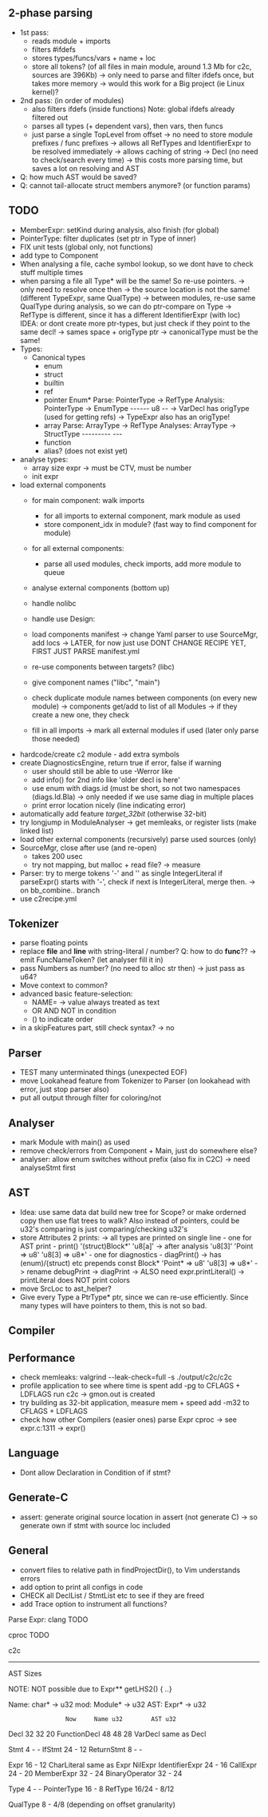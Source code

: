 
## 2-phase parsing
- 1st pass:
    - reads module + imports
    - filters #ifdefs
    - stores types/funcs/vars + name + loc
    - store all tokens? (of all files in main module, around 1.3 Mb for c2c, sources are 396Kb)
        -> only need to parse and filter ifdefs once, but takes more memory
        -> would this work for a Big project (ie Linux kernel)?
- 2nd pass: (in order of modules)
    - also filters ifdefs (inside functions)
        Note: global ifdefs already filtered out
    - parses all types (+ dependent vars), then vars, then funcs
    - just parse a single TopLevel from offset
-> no need to store module prefixes / func prefixes
-> allows all RefTypes and IdentifierExpr to be resolved immediately
-> allows caching of string -> Decl (no need to check/search every time)
-> this costs more parsing time, but saves a lot on resolving and AST
- Q: how much AST would be saved?
- Q: cannot tail-allocate struct members anymore? (or function params)

## TODO
- MemberExpr: setKind during analysis, also finish (for global)
- PointerType: filter duplicates (set ptr in Type of inner)
- FIX unit tests (global only, not functions)
- add type to Component
- When analysing a file, cache symbol lookup, so we dont have to check stuff multiple times
- when parsing a file all Type* will be the same! So re-use pointers.
    -> only need to resolve once then
    -> the source location is not the same! (different TypeExpr, same QualType)
    -> between modules, re-use same QualType during analysis, so we can do ptr-compare on Type
    -> RefType is different, since it has a different IdentifierExpr (with loc)
    IDEA: or dont create more ptr-types, but just check if they point to the same decl!
        -> sames space + origType ptr
        -> canonicalType must be the same!
- Types:
    - Canonical types
        + enum
        + struct
        + builtin
        + ref
        + pointer
            Enum*
                Parse:
                    PointerType -> RefType
                Analysis:
                    PointerType -> EnumType
                      ------         u8
                                     --
                -> VarDecl has origType (used for getting refs)
                -> TypeExpr also has an origType!
        + array
            Parse:
                ArrayType -> RefType
            Analyses:
                ArrayType -> StructType
                ---------      ---
        - function
        - alias? (does not exist yet)
- analyse types:
    - array size expr -> must be CTV, must be number
    - init expr
- load external components
    - for main component: walk imports
        - for all imports to external component, mark module as used
        - store component_idx in module? (fast way to find component for module)
    - for all external components:
        - parse all used modules, check imports, add more module to queue
    - analyse external components (bottom up)
    - handle nolibc
    - handle use
    Design:
    - load components manifest
        -> change Yaml parser to use SourceMgr, add locs
            -> LATER, for now just use
        DONT CHANGE RECIPE YET, FIRST JUST PARSE manifest.yml
    - re-use components between targets? (libc)

    - give component names ("libc", "main")
    - check duplicate module names between components (on every new module)
        -> components get/add to list of all Modules
            -> if they create a new one, they check
    - fill in all imports
        -> mark all external modules if used (later only parse those needed)
- hardcode/create c2 module - add extra symbols
- create DiagnosticsEngine, return true if error, false if warning
    - user should still be able to use -Werror like
    - add info() for 2nd info like 'older decl is here'
    - use enum with diags.id (must be short, so not two namespaces (diags.Id.Bla)
        -> only needed if we use same diag in multiple places
    - print error location nicely (line indicating error)
- automatically add feature _target_32bit_ (otherwise 32-bit)
- try longjump in ModuleAnalyser -> get memleaks, or register lists (make linked list)
- load other external components (recursively)
    parse used sources (only)
- SourceMgr, close after use (and re-open)
    - takes 200 usec
    - try not mapping, but malloc + read file? -> measure
- Parser: try to merge tokens '-' and '<number>' as single IntegerLiteral
    if parseExpr() starts with '-', check if next is IntegerLiteral, merge then.
    -> on bb_combine.. branch
- use c2recipe.yml

## Tokenizer
- parse floating points
- replace __file__ and __line__ with string-literal / number?
    Q: how to do __func__??
        -> emit FuncNameToken? (let analyser fill it in)
- pass Numbers as number? (no need to alloc str then) -> just pass as u64?
- Move context to common?
- advanced basic feature-selection:
    - NAME=<value> -> value always treated as text
    - OR AND NOT in condition
    - () to indicate order
- in a skipFeatures part, still check syntax? -> no

## Parser
- TEST many unterminated things (unexpected EOF)
- move Lookahead feature from Tokenizer to Parser (on lookahead with error, just stop parser also)
- put all output through filter for coloring/not

## Analyser
- mark Module with main() as used
- remove check/errors from Component + Main, just do somewhere else?
- analyser: allow enum switches without prefix (also fix in C2C)
    -> need analyseStmt first

## AST
- Idea: use same data dat build new tree for Scope?
    or make orderned copy then use flat trees to walk? Also instead of pointers, could be u32's
    comparing is just comparing/checking u32's
- store Attributes
    2 prints:
        -> all types are printed on single line
        - one for AST print - print()
            '(struct)Block*'
            'u8[a]' -> after analysis 'u8[3]'
            'Point => u8'
            'u8[3] => u8*'
        - one for diagnostics - diagPrint()
            -> has (enum)/(struct) etc prepends
            const Block*
            'Point* => u8'
            'u8[3] => u8*'
        -> rename debugPrint -> diagPrint
    -> ALSO need expr.printLiteral()
        -> printLiteral does NOT print colors
- move SrcLoc to ast_helper?
- Give every Type a PtrType* ptr, since we can re-use efficiently. Since many types will have
    pointers to them, this is not so bad.

## Compiler
## Performance
- check memleaks: valgrind --leak-check=full -s ./output/c2c/c2c
- profile application to see where time is spent
    add -pg to CFLAGS + LDFLAGS
    run c2c
    -> gmon.out is created
- try building as 32-bit application, measure mem + speed
    add -m32 to CFLAGS + LDFLAGS
- check how other Compilers (easier ones) parse Expr
    cproc -> see expr.c:1311 -> expr()

## Language
- Dont allow Declaration in Condition of if stmt?

## Generate-C
- assert:
    generate original source location in assert (not generate C)
    -> so generate own if stmt with source loc included

## General
- convert files to relative path in findProjectDir(), to Vim understands errors
- add option to print all configs in code
- CHECK all DeclList / StmtList etc to see if they are freed
- add Trace option to instrument all functions?

Parse Expr:
clang
    TODO

cproc
    TODO

c2c

--------------------------------------------
AST Sizes

NOTE: NOT possible due to Expr** getLHS2() { ..}

Name: char* -> u32
mod:  Module* -> u32
AST: Expr* -> u32

                    Now     Name u32        AST u32
Decl                32      32              20
FunctionDecl        48      48              28
VarDecl             same as Decl

Stmt                 4      -               -
IfStmt              24      -              12
ReturnStmt           8      -               -

Expr                16      -               12
CharLiteral         same as Expr
NilExpr
IdentifierExpr      24      -               16
CallExpr            24      -               20
MemberExpr          32      -               24
BinaryOperator      32      -               24

Type                 4      -               -
PointerType         16      -               8
RefType             16/24   -               8/12

QualType             8      -               4/8 (depending on offset granularity)



